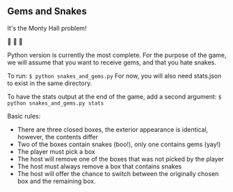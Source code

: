 ## Gems and Snakes

It's the Monty Hall problem!

:snake: :snake: :gem:

Python version is currently the most complete. For the purpose of the game, we will assume that you want to receive gems, and that you hate snakes.

To run:
`$ python snakes_and_gems.py`
For now, you will also need stats.json to exist in the same directory.

To have the stats output at the end of the game, add a second argument:
`$ python snakes_and_gems.py stats`

Basic rules:

* There are three closed boxes, the exterior appearance is identical, however, the contents differ
* Two of the boxes contain snakes (boo!), only one contains gems (yay!)
* The player must pick a box
* The host will remove one of the boxes that was not picked by the player
* The host must always remove a box that contains snakes
* The host will offer the chance to switch between the originally chosen box and the remaining box.
